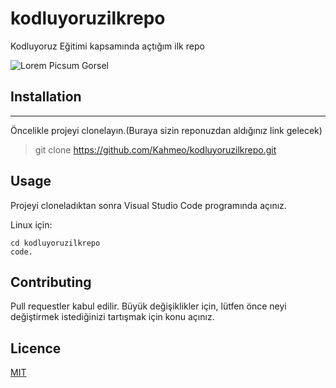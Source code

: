 # kodluyoruzilkrepo
Kodluyoruz Eğitimi kapsamında açtığım ilk repo

![Lorem Picsum Gorsel](https://picsum.photos/400/300)



## Installation
---
Öncelikle projeyi clonelayın.(Buraya sizin reponuzdan aldığınız link gelecek)

> git clone https://github.com/Kahmeo/kodluyoruzilkrepo.git



## Usage
Projeyi cloneladıktan sonra Visual Studio Code programında açınız.

Linux için: 
```
cd kodluyoruzilkrepo
code.
 ```
 

 ## Contributing
 Pull requestler kabul edilir. Büyük değişiklikler için, lütfen önce neyi değiştirmek istediğinizi tartışmak için konu açınız.

 ## Licence

 [MIT](https://choosealicense.com/licenses/mit/)

